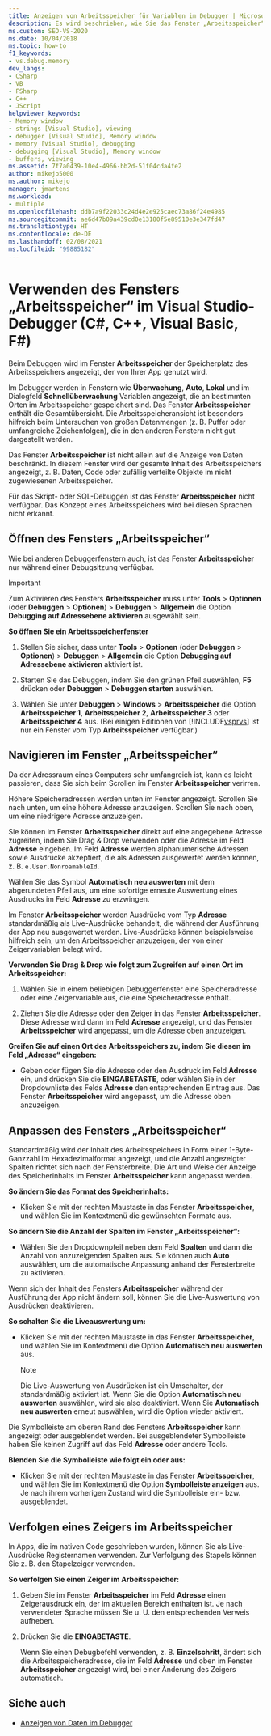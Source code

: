 ```yaml
---
title: Anzeigen von Arbeitsspeicher für Variablen im Debugger | Microsoft-Dokumentation
description: Es wird beschrieben, wie Sie das Fenster „Arbeitsspeicher“ beim Debuggen verwenden, um den von Ihrer App genutzten Platz im Arbeitsspeicher anzuzeigen. In anderen Fenstern werden Variablen und der zugehörige Ort im Arbeitsspeicher angezeigt.
ms.custom: SEO-VS-2020
ms.date: 10/04/2018
ms.topic: how-to
f1_keywords:
- vs.debug.memory
dev_langs:
- CSharp
- VB
- FSharp
- C++
- JScript
helpviewer_keywords:
- Memory window
- strings [Visual Studio], viewing
- debugger [Visual Studio], Memory window
- memory [Visual Studio], debugging
- debugging [Visual Studio], Memory window
- buffers, viewing
ms.assetid: 7f7a0439-10e4-4966-bb2d-51f04cda4fe2
author: mikejo5000
ms.author: mikejo
manager: jmartens
ms.workload:
- multiple
ms.openlocfilehash: ddb7a9f22033c24d4e2e925caec73a86f24e4985
ms.sourcegitcommit: ae6d47b09a439cd0e13180f5e89510e3e347fd47
ms.translationtype: HT
ms.contentlocale: de-DE
ms.lasthandoff: 02/08/2021
ms.locfileid: "99885182"
---
```

# <a name="use-the-memory-windows-in-the-visual-studio-debugger-c-c-visual-basic-f"></a>Verwenden des Fensters „Arbeitsspeicher“ im Visual Studio-Debugger (C#, C++, Visual Basic, F#)

Beim Debuggen wird im Fenster **Arbeitsspeicher** der Speicherplatz des Arbeitsspeichers angezeigt, der von Ihrer App genutzt wird.

Im Debugger werden in Fenstern wie **Überwachung**, **Auto**, **Lokal** und im Dialogfeld **Schnellüberwachung** Variablen angezeigt, die an bestimmten Orten im Arbeitsspeicher gespeichert sind. Das Fenster **Arbeitsspeicher** enthält die Gesamtübersicht. Die Arbeitsspeicheransicht ist besonders hilfreich beim Untersuchen von großen Datenmengen (z. B. Puffer oder umfangreiche Zeichenfolgen), die in den anderen Fenstern nicht gut dargestellt werden.

Das Fenster **Arbeitsspeicher** ist nicht allein auf die Anzeige von Daten beschränkt. In diesem Fenster wird der gesamte Inhalt des Arbeitsspeichers angezeigt, z. B. Daten, Code oder zufällig verteilte Objekte im nicht zugewiesenen Arbeitsspeicher.

Für das Skript- oder SQL-Debuggen ist das Fenster **Arbeitsspeicher** nicht verfügbar. Das Konzept eines Arbeitsspeichers wird bei diesen Sprachen nicht erkannt.

## <a name="open-a-memory-window"></a>Öffnen des Fensters „Arbeitsspeicher“

Wie bei anderen Debuggerfenstern auch, ist das Fenster **Arbeitsspeicher** nur während einer Debugsitzung verfügbar.

>[!IMPORTANT]
>Zum Aktivieren des Fensters **Arbeitsspeicher** muss unter **Tools** > **Optionen** (oder **Debuggen** > **Optionen**) > **Debuggen** > **Allgemein** die Option **Debugging auf Adressebene aktivieren** ausgewählt sein.

**So öffnen Sie ein Arbeitsspeicherfenster**

1. Stellen Sie sicher, dass unter **Tools** > **Optionen** (oder **Debuggen** > **Optionen**) > **Debuggen** > **Allgemein** die Option **Debugging auf Adressebene aktivieren** aktiviert ist.

1. Starten Sie das Debuggen, indem Sie den grünen Pfeil auswählen, **F5** drücken oder **Debuggen** > **Debuggen starten** auswählen.

2. Wählen Sie unter **Debuggen** > **Windows** > **Arbeitsspeicher** die Option **Arbeitsspeicher 1**, **Arbeitsspeicher 2**, **Arbeitsspeicher 3** oder **Arbeitsspeicher 4** aus. (Bei einigen Editionen von [!INCLUDE[vsprvs](../code-quality/includes/vsprvs_md.md)] ist nur ein Fenster vom Typ **Arbeitsspeicher** verfügbar.)

## <a name="move-around-in-the-memory-window"></a>Navigieren im Fenster „Arbeitsspeicher“

Da der Adressraum eines Computers sehr umfangreich ist, kann es leicht passieren, dass Sie sich beim Scrollen im Fenster **Arbeitsspeicher** verirren.

Höhere Speicheradressen werden unten im Fenster angezeigt. Scrollen Sie nach unten, um eine höhere Adresse anzuzeigen. Scrollen Sie nach oben, um eine niedrigere Adresse anzuzeigen.

Sie können im Fenster **Arbeitsspeicher** direkt auf eine angegebene Adresse zugreifen, indem Sie Drag & Drop verwenden oder die Adresse im Feld **Adresse** eingeben. Im Feld **Adresse** werden alphanumerische Adressen sowie Ausdrücke akzeptiert, die als Adressen ausgewertet werden können, z. B. `e.User.NonroamableId`.

Wählen Sie das Symbol **Automatisch neu auswerten** mit dem abgerundeten Pfeil aus, um eine sofortige erneute Auswertung eines Ausdrucks im Feld **Adresse** zu erzwingen.

Im Fenster **Arbeitsspeicher** werden Ausdrücke vom Typ **Adresse** standardmäßig als Live-Ausdrücke behandelt, die während der Ausführung der App neu ausgewertet werden. Live-Ausdrücke können beispielsweise hilfreich sein, um den Arbeitsspeicher anzuzeigen, der von einer Zeigervariablen belegt wird.

**Verwenden Sie Drag & Drop wie folgt zum Zugreifen auf einen Ort im Arbeitsspeicher:**

1. Wählen Sie in einem beliebigen Debuggerfenster eine Speicheradresse oder eine Zeigervariable aus, die eine Speicheradresse enthält.

2. Ziehen Sie die Adresse oder den Zeiger in das Fenster **Arbeitsspeicher**. Diese Adresse wird dann im Feld **Adresse** angezeigt, und das Fenster **Arbeitsspeicher** wird angepasst, um die Adresse oben anzuzeigen.

**Greifen Sie auf einen Ort des Arbeitsspeichers zu, indem Sie diesen im Feld „Adresse“ eingeben:**

- Geben oder fügen Sie die Adresse oder den Ausdruck im Feld **Adresse** ein, und drücken Sie die **EINGABETASTE**, oder wählen Sie in der Dropdownliste des Felds **Adresse** den entsprechenden Eintrag aus. Das Fenster **Arbeitsspeicher** wird angepasst, um die Adresse oben anzuzeigen.

## <a name="customize-the-memory-window"></a>Anpassen des Fensters „Arbeitsspeicher“

Standardmäßig wird der Inhalt des Arbeitsspeichers in Form einer 1-Byte-Ganzzahl im Hexadezimalformat angezeigt, und die Anzahl angezeigter Spalten richtet sich nach der Fensterbreite. Die Art und Weise der Anzeige des Speicherinhalts im Fenster **Arbeitsspeicher** kann angepasst werden.

**So ändern Sie das Format des Speicherinhalts:**

- Klicken Sie mit der rechten Maustaste in das Fenster **Arbeitsspeicher**, und wählen Sie im Kontextmenü die gewünschten Formate aus.

**So ändern Sie die Anzahl der Spalten im Fenster „Arbeitsspeicher“:**

- Wählen Sie den Dropdownpfeil neben dem Feld **Spalten** und dann die Anzahl von anzuzeigenden Spalten aus. Sie können auch **Auto** auswählen, um die automatische Anpassung anhand der Fensterbreite zu aktivieren.

Wenn sich der Inhalt des Fensters **Arbeitsspeicher** während der Ausführung der App nicht ändern soll, können Sie die Live-Auswertung von Ausdrücken deaktivieren.

**So schalten Sie die Liveauswertung um:**

- Klicken Sie mit der rechten Maustaste in das Fenster **Arbeitsspeicher**, und wählen Sie im Kontextmenü die Option **Automatisch neu auswerten** aus.

  >[!NOTE]
  >Die Live-Auswertung von Ausdrücken ist ein Umschalter, der standardmäßig aktiviert ist. Wenn Sie die Option **Automatisch neu auswerten** auswählen, wird sie also deaktiviert. Wenn Sie **Automatisch neu auswerten** erneut auswählen, wird die Option wieder aktiviert.

Die Symbolleiste am oberen Rand des Fensters **Arbeitsspeicher** kann angezeigt oder ausgeblendet werden. Bei ausgeblendeter Symbolleiste haben Sie keinen Zugriff auf das Feld **Adresse** oder andere Tools.

**Blenden Sie die Symbolleiste wie folgt ein oder aus:**

- Klicken Sie mit der rechten Maustaste in das Fenster **Arbeitsspeicher**, und wählen Sie im Kontextmenü die Option **Symbolleiste anzeigen** aus. Je nach ihrem vorherigen Zustand wird die Symbolleiste ein- bzw. ausgeblendet.

## <a name="follow-a-pointer-through-memory"></a>Verfolgen eines Zeigers im Arbeitsspeicher

In Apps, die im nativen Code geschrieben wurden, können Sie als Live-Ausdrücke Registernamen verwenden. Zur Verfolgung des Stapels können Sie z. B. den Stapelzeiger verwenden.

**So verfolgen Sie einen Zeiger im Arbeitsspeicher:**

1. Geben Sie im Fenster **Arbeitsspeicher** im Feld **Adresse** einen Zeigerausdruck ein, der im aktuellen Bereich enthalten ist. Je nach verwendeter Sprache müssen Sie u. U. den entsprechenden Verweis aufheben.

2. Drücken Sie die **EINGABETASTE**.

   Wenn Sie einen Debugbefehl verwenden, z. B. **Einzelschritt**, ändert sich die Arbeitsspeicheradresse, die im Feld **Adresse** und oben im Fenster **Arbeitsspeicher** angezeigt wird, bei einer Änderung des Zeigers automatisch.

## <a name="see-also"></a>Siehe auch
- [Anzeigen von Daten im Debugger](../debugger/viewing-data-in-the-debugger.md)